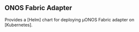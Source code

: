 <!--
SPDX-FileCopyrightText: 2021 Open Networking Foundation

SPDX-License-Identifier: Apache-2.0
-->

## ONOS Fabric Adapter

Provides a [Helm] chart for deploying µONOS Fabric adapter on [Kubernetes].
